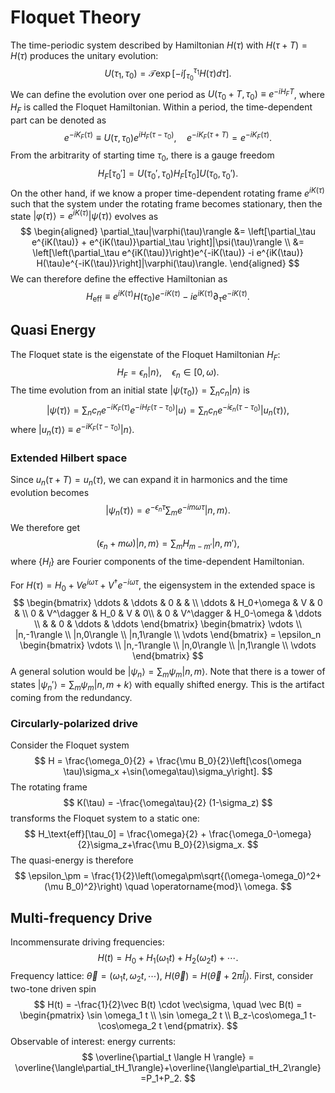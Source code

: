 # Floquet Theory

The time-periodic system described by Hamiltonian $H(\tau)$ with $H(\tau+T)=H(\tau)$ produces the unitary evolution:
$$
U(\tau_1,\tau_0) = \mathcal T \exp\left[-i\int_{\tau_0}^{\tau_1} H(\tau) d\tau \right].
$$
We can define the evolution over one period as $U(\tau_0+T,\tau_0) \equiv e^{-iH_F T}$, where $H_F$ is called the Floquet Hamiltonian. Within a period, the time-dependent part can be denoted as
$$
e^{-iK_F(\tau)} \equiv U(\tau,\tau_0) e^{iH_F(\tau-\tau_0)},\quad 
e^{-iK_F(\tau+T)} = e^{-i K_F(\tau)}.
$$
From the arbitrarity of starting time $\tau_0$, there is a gauge freedom
$$
H_F[\tau_0'] = U(\tau_0',\tau_0) H_F[\tau_0]U(\tau_0,\tau_0').
$$
On the other hand, if we know a proper time-dependent rotating frame $e^{iK(\tau)}$ such that the system under the rotating frame becomes stationary, then the state $|\varphi(\tau)\rangle = e^{iK(\tau)}|\psi(\tau)\rangle$ evolves as
$$
\begin{aligned}
\partial_\tau|\varphi(\tau)\rangle 
&= \left[\partial_\tau e^{iK(\tau)} + e^{iK(\tau)}\partial_\tau \right]|\psi(\tau)\rangle \\
&= \left[\left(\partial_\tau e^{iK(\tau)}\right)e^{-iK(\tau)} -i e^{iK(\tau)} H(\tau)e^{-iK(\tau)}\right]|\varphi(\tau)\rangle.
\end{aligned}
$$
We can therefore define the effective Hamiltonian as
$$
H_\text{eff} \equiv e^{iK(\tau)} H(\tau_0)e^{-iK(\tau)} -i e^{iK(\tau)}\partial_\tau e^{-iK(\tau)}.
$$

## Quasi Energy

The Floquet state is the eigenstate of the Floquet Hamiltonian $H_F$:
$$
H_F = \epsilon_n|n\rangle,\quad \epsilon_n \in [0,\omega).
$$
The time evolution from an initial state $|\psi(\tau_0)\rangle = \sum_n c_n |n\rangle$ is
$$
|\psi(\tau)\rangle = \sum_n c_n e^{-iK_F(\tau)} e^{-iH_F(\tau-\tau_0)}|u\rangle
= \sum_n c_n e^{-i\epsilon_n(\tau-\tau_0)}|u_n(\tau)\rangle,
$$
where $|u_n(\tau)\rangle \equiv e^{-iK_F(\tau-\tau_0)}|n\rangle$. 

### Extended Hilbert space

Since $u_n(\tau+T)=u_n(\tau)$, we can expand it in harmonics and the time evolution becomes
$$
|\psi_n(\tau)\rangle = e^{-\epsilon_n\tau}\sum_m e^{-im\omega \tau} |n,m\rangle.
$$
We therefore get
$$
(\epsilon_n+m\omega)|n,m\rangle = \sum_m H_{m-m'}|n,m'\rangle,
$$
where $\{H_l\}$ are Fourier components of the time-dependent Hamiltonian.

For $H(\tau) = H_0 + V e^{i\omega\tau}+V^\dagger e^{-i\omega \tau}$, the eigensystem in the extended space is
$$
\begin{bmatrix}
	\ddots & \ddots & 0 & & \\
	\ddots & H_0+\omega & V & 0 & \\
	0 & V^\dagger & H_0 & V  & 0\\
	 & 0 & V^\dagger & H_0-\omega & \ddots \\
	 & & 0 & \ddots & \ddots
\end{bmatrix}
\begin{bmatrix}
	\vdots \\
	|n,-1\rangle \\
	|n,0\rangle \\
	|n,1\rangle \\
	\vdots
\end{bmatrix}
= \epsilon_n 
\begin{bmatrix}
	\vdots \\
	|n,-1\rangle \\
	|n,0\rangle \\
	|n,1\rangle \\
	\vdots
\end{bmatrix}
$$
A general solution would be $|\psi_n\rangle = \sum_m \psi_m|n,m\rangle$. Note that there is a tower of states $|\psi_n'\rangle = \sum_m \psi_m|n,m+k\rangle$ with equally shifted energy. This is the artifact coming from the redundancy.

### Circularly-polarized drive

Consider the Floquet system
$$
H = \frac{\omega_0}{2} + \frac{\mu B_0}{2}\left[\cos(\omega \tau)\sigma_x +\sin(\omega\tau)\sigma_y\right].
$$
The rotating frame
$$
K(\tau) = -\frac{\omega\tau}{2} (1-\sigma_z)
$$
transforms the Floquet system to a static one:
$$
H_\text{eff}[\tau_0] = \frac{\omega}{2} + \frac{\omega_0-\omega}{2}\sigma_z+\frac{\mu B_0}{2}\sigma_x.
$$
The quasi-energy is therefore
$$
\epsilon_\pm = \frac{1}{2}\left(\omega\pm\sqrt{(\omega-\omega_0)^2+(\mu B_0)^2}\right)
\quad \operatorname{mod}\ \omega.
$$

## 

## Multi-frequency Drive

Incommensurate driving frequencies:
$$
H(t) = H_0 + H_1(\omega_1 t) + H_2(\omega_2 t) + \cdots.
$$
Frequency lattice: $\vec\theta=(\omega_1t, \omega_2 t,\cdots)$, $H(\vec\theta) = H(\vec\theta+2\pi \hat l_j)$. First, consider two-tone driven spin
$$
H(t) = -\frac{1}{2}\vec B(t) \cdot \vec\sigma, \quad
\vec B(t) = \begin{pmatrix}
\sin \omega_1 t \\
\sin \omega_2 t \\
B_z-\cos\omega_1 t-\cos\omega_2 t
\end{pmatrix}.
$$
 Observable of interest: energy currents:
$$
\overline{\partial_t \langle H \rangle} = \overline{\langle\partial_tH_1\rangle}+\overline{\langle\partial_tH_2\rangle}
=P_1+P_2.
$$






















































